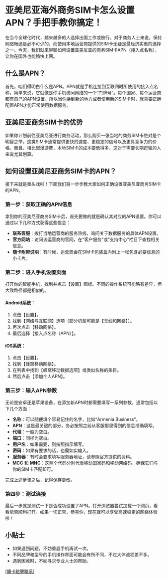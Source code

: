 # 亚美尼亚海外商务SIM卡怎么设置APN？手把手教你搞定！

在当今全球化时代，越来越多的人选择出国工作或旅行。对于商务人士来说，保持网络畅通是必不可少的，而使用本地运营商提供的SIM卡无疑是最经济实惠的选择之一。今天，我们就来聊聊如何设置亚美尼亚的商务SIM卡APN（接入点名称），让你在国外也能畅快上网。

## 什么是APN？

首先，咱们得明白什么是APN。APN就是手机连接到互联网时所使用的接入点名称，简单来说，它就像是你手机访问网络的一个“门牌号”。每个国家、每个运营商都有自己的APN设置，所以当你换到新的地方或者使用新的SIM卡时，就需要正确配置APN才能正常使用数据服务。

## 亚美尼亚商务SIM卡的优势

如果你计划前往亚美尼亚进行商务活动，那么购买一张当地的商务SIM卡绝对是个明智之举。这类SIM卡通常提供更快的速度、更稳定的信号以及更具竞争力的价格。而且，相比起漫游费，本地SIM卡的成本要低得多，这对于需要长期逗留的人来说尤其划算。

## 如何设置亚美尼亚商务SIM卡的APN？

接下来就是重头戏啦！下面我们将一步步教大家如何正确设置亚美尼亚商务SIM卡的APN。

### 第一步：获取正确的APN信息

拿到你的亚美尼亚商务SIM卡后，首先要做的就是确认其对应的APN设置。你可以通过以下几种方式获得这些信息：

- **联系客服**：拨打当地运营商的服务热线，询问关于数据服务的具体APN设置。
- **官方网站**：访问该运营商的官网，在“客户服务”或“支持中心”栏目下查找相关信息。
- **随卡附带说明**：有时候，运营商会在SIM卡包装盒内附上一张包含必要信息的小卡片。

### 第二步：进入手机设置页面

打开你的智能手机，找到并点击【设置】图标。不同的操作系统可能略有差异，但大致路径都是相似的。

#### Android系统：
1. 点击【设置】。
2. 找到【网络与互联网】选项（部分机型可能是【无线和网络】）。
3. 再次点击【移动网络】。
4. 最后选择【接入点名称（APN）】。

#### iOS系统：
1. 点击【设置】。
2. 找到【蜂窝移动网络】。
3. 在列表中找到【蜂窝移动数据选项】或类似名称的条目。
4. 然后点击【添加个人APN】。

### 第三步：输入APN参数

无论是安卓还是苹果设备，在添加新APN时都需要填写一系列参数。通常包括以下几个方面：

- **名称**：可以随便填个容易记住的名字，比如“Armenia Business”。
- **APN**：这是最关键的部分，务必按照之前从客服那里得到的信息准确填写。
- **代理**：一般为空白。
- **端口**：同样为空白。
- **用户名**：如果需要，则按照指示填写。
- **密码**：如果有要求的话，也需如实输入。
- **服务器**：有时会要求填写服务器地址，请参照官方提供的资料。
- **MCC** 和 **MNC**：这两个代码分别代表移动国家码和移动网络码，确保它们与你的SIM卡匹配即可。

完成上述步骤之后，记得保存更改。

### 第四步：测试连接

最后一步就是测试一下是否成功设置了APN。打开浏览器尝试加载一个网页，看看能否顺利打开。如果一切正常，恭喜你，现在就可以享受高速稳定的网络体验啦！

## 小贴士

- 如果遇到问题，不妨重启手机再试一次。
- 不同品牌和型号的手机操作界面可能会有所不同，不过大体流程差不多。
- 遇到困难时，不妨寻求专业人士的帮助。

[[購卡點擊聯系](https://t.me/s/esim1088)]